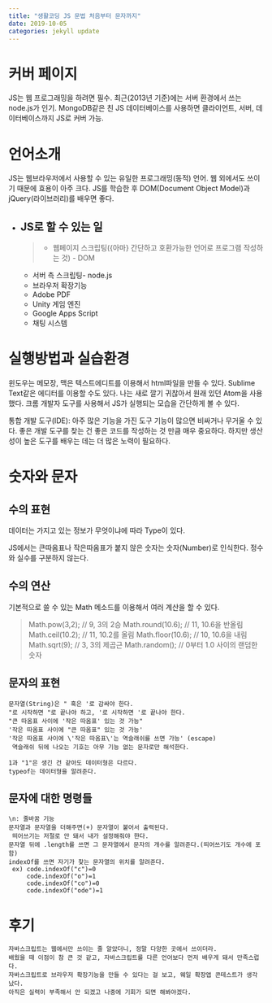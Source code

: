 ```yaml
---
title: "생활코딩 JS 문법 처음부터 문자까지"
date: 2019-10-05
categories: jekyll update
---
```

# 커버 페이지

  JS는 웹 프로그래밍을 하려면 필수.
  최근(2013년 기준)에는 서버 환경에서 쓰는 node.js가 인기.
  MongoDB같은 친 JS 데이터베이스를 사용하면 클라이언트, 서버, 데이터베이스까지 JS로 커버 가능.

# 언어소개

  JS는 웹브라우저에서 사용할 수 있는 유일한 프로그래밍(동적) 언어.
  웹 외에서도 쓰이기 때문에 효용이 아주 크다.
  JS를 학습한 후 DOM(Document Object Model)과 jQuery(라이브러리)를 배우면 좋다.
  * ## JS로 할 수 있는 일
    > * 웹페이지 스크립팅({아마} 간단하고 호환가능한 언어로 프로그램 작성하는 것) - DOM
      * 서버 측 스크립팅- node.js
      * 브라우저 확장기능
      * Adobe PDF
      * Unity 게임 엔진
      * Google Apps Script
      * 채팅 시스템
      
# 실행방법과 실습환경
  
  윈도우는 메모장, 맥은 텍스트에디트를 이용해서 html파일을 만들 수 있다.
  Sublime Text같은 에디터를 이용할 수도 있다.
  나는 새로 깔기 귀찮아서 원래 있던 Atom을 사용했다.
  크롬 개발자 도구를 사용해서 JS가 실행되는 모습을 간단하게 볼 수 있다.
  
  통합 개발 도구(IDE): 아주 많은 기능을 가진 도구
  기능이 많으면 비싸거나 무거울 수 있다.
  좋은 개발 도구를 찾는 건 좋은 코드를 작성하는 것 만큼 매우 중요하다.
  하지만 생산성이 높은 도구를 배우는 데는 더 많은 노력이 필요하다.
  
# 숫자와 문자

  ## 수의 표현
  
  데이터는 가지고 있는 정보가 무엇이냐에 따라 Type이 있다.
  
  JS에서는
  큰따옴표나 작은따옴표가 붙지 않은 숫자는 숫자(Number)로 인식한다.
  정수와 실수를 구분하지 않는다.
  
  ## 수의 연산
  
  기본적으로 쓸 수 있는 Math 메소드를 이용해서 여러 계산을 할 수 있다.
  > Math.pow(3,2);       // 9,   3의 2승
    Math.round(10.6);    // 11,  10.6을 반올림
    Math.ceil(10.2);     // 11,  10.2를 올림
    Math.floor(10.6);    // 10,  10.6을 내림
    Math.sqrt(9);        // 3,   3의 제곱근
    Math.random();       // 0부터 1.0 사이의 랜덤한 숫자
  
  ## 문자의 표현
  
    문자열(String)은 " 혹은 '로 감싸야 한다. 
    "로 시작하면 "로 끝나야 하고, '로 시작하면 '로 끝나야 한다. 
    "큰 따옴표 사이에 '작은 따옴표' 있는 것 가능"
    '작은 따옴표 사이에 "큰 따옴표" 있는 것 가능'
    '작은 따옴표 사이에 \'작은 따옴표\'는 역슬래쉬를 쓰면 가능' (escape)
     역슬래쉬 뒤에 나오는 기호는 아무 기능 없는 문자로만 해석한다.
    
    1과 "1"은 생긴 건 같아도 데이터형은 다르다.
    typeof는 데이터형을 알려준다.
    
  ## 문자에 대한 명령들
  
    \n: 줄바꿈 기능
    문자열과 문자열을 더해주면(+) 문자열이 붙어서 출력된다. 
     띄어쓰기는 저절로 안 돼서 내가 설정해줘야 한다.
    문자열 뒤에 .length를 쓰면 그 문자열에서 문자의 개수를 알려준다.(띄어쓰기도 개수에 포함)
    indexOf를 쓰면 자기가 찾는 문자열의 위치를 알려준다.
     ex) code.indexOf("c")=0
         code.indexOf("o")=1
         code.indexOf("co")=0
         code.indexOf("ode")=1
         
# 후기
  
    자바스크립트는 웹에서만 쓰이는 줄 알았더니, 정말 다양한 곳에서 쓰이더라.
    배웠을 때 이점이 참 큰 것 같고, 자바스크립트를 다른 언어보다 먼저 배우게 돼서 만족스럽다.
    자바스크립트로 브라우저 확장기능을 만들 수 있다는 걸 보고, 웨일 확장앱 콘테스트가 생각 났다.
    아직은 실력이 부족해서 안 되겠고 나중에 기회가 되면 해봐야겠다.
    
